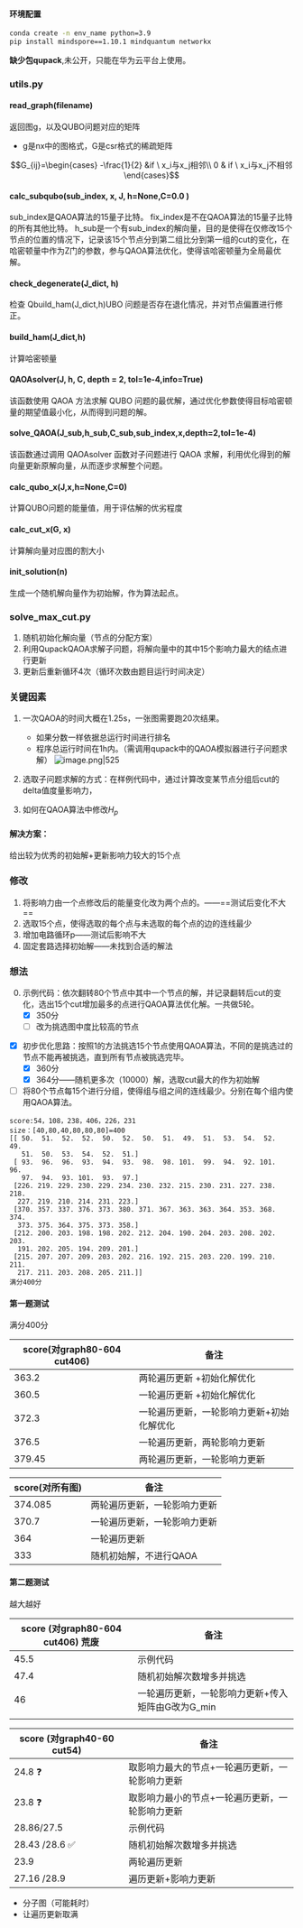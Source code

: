 ---
---

#### 环境配置

```bash
conda create -n env_name python=3.9
pip install mindspore==1.10.1 mindquantum networkx
```

**缺少包qupack**,未公开，只能在华为云平台上使用。

### utils.py

#### read_graph(filename)
返回图g，以及QUBO问题对应的矩阵
+ g是nx中的图格式，G是csr格式的稀疏矩阵

$$G_{ij}=\begin{cases}
  -\frac{1}{2} &if \ x_i与x_j相邻\\
0 & if \ x_i与x_j不相邻
\end{cases}$$

#### calc_subqubo(sub_index, x, J, h=None,C=0.0 )
sub_index是QAOA算法的15量子比特。
fix_index是不在QAOA算法的15量子比特的所有其他比特。
h_sub是一个有sub_index的解向量，目的是使得在仅修改15个节点的位置的情况下，记录该15个节点分到第二组比分到第一组的cut的变化，在哈密顿量中作为Z门的参数，参与QAOA算法优化，使得该哈密顿量为全局最优解。


#### check_degenerate(J_dict, h)
检查 Qbuild_ham(J_dict,h)UBO 问题是否存在退化情况，并对节点偏置进行修正。

#### build_ham(J_dict,h)
计算哈密顿量

#### QAOAsolver(J, h, C, depth = 2, tol=1e-4,info=True)
该函数使用 QAOA 方法求解 QUBO 问题的最优解，通过优化参数使得目标哈密顿量的期望值最小化，从而得到问题的解。

#### solve_QAOA(J_sub,h_sub,C_sub,sub_index,x,depth=2,tol=1e-4)
该函数通过调用 QAOAsolver 函数对子问题进行 QAOA 求解，利用优化得到的解向量更新原解向量，从而逐步求解整个问题。

#### calc_qubo_x(J,x,h=None,C=0)
计算QUBO问题的能量值，用于评估解的优劣程度

#### calc_cut_x(G, x)
计算解向量对应图的割大小

#### init_solution(n)
生成一个随机解向量作为初始解，作为算法起点。




### solve_max_cut.py
1. 随机初始化解向量（节点的分配方案）
2. 利用QupackQAOA求解子问题，将解向量中的其中15个影响力最大的结点进行更新
3. 更新后重新循环4次（循环次数由题目运行时间决定）

### 关键因素
1. 一次QAOA的时间大概在1.25s，一张图需要跑20次结果。
	+ 如果分数一样依据总运行时间进行排名
	+ 程序总运行时间在1h内。（需调用qupack中的QAOA模拟器进行子问题求解）
![image.png|525](https://cdn.jsdelivr.net/gh/Thomas333333/MyPostImage/Images/20230710101321.png)

2. 选取子问题求解的方式：在样例代码中，通过计算改变某节点分组后cut的delta值度量影响力，
3. 如何在QAOA算法中修改$H_p$ 

#### 解决方案：
给出较为优秀的初始解+更新影响力较大的15个点

### 修改
1. 将影响力由一个点修改后的能量变化改为两个点的。——==测试后变化不大==
2. 选取15个点，使得选取的每个点与未选取的每个点的边的连线最少
3. 增加电路循环p——测试后影响不大
4. 固定套路选择初始解——未找到合适的解法

### 想法
0.  示例代码：依次翻转80个节点中其中一个节点的解，并记录翻转后cut的变化，选出15个cut增加最多的点进行QAOA算法优化解。一共做5轮。
	- [x]  350分
	- [ ]  改为挑选图中度比较高的节点
 - [x] 初步优化思路：按照1的方法挑选15个节点使用QAOA算法，不同的是挑选过的节点不能再被挑选，直到所有节点被挑选完毕。 
	- [x] 360分
	- [x] 364分——随机更多次（10000）解，选取cut最大的作为初始解
- [ ]  将80个节点每15个进行分组，使得组与组之间的连线最少。分别在每个组内使用QAOA算法。

```
score:54，108，238，406，226，231
size：[40,80,40,80,80,80]=400
[[ 50.  51.  52.  52.  50.  52.  50.  51.  49.  51.  53.  54.  52.  49.
   51.  50.  53.  54.  52.  51.]
 [ 93.  96.  96.  93.  94.  93.  98.  98. 101.  99.  94.  92. 101.  96.
   97.  94.  93. 101.  93.  97.]
 [226. 219. 229. 230. 229. 234. 230. 232. 215. 230. 231. 227. 238. 218.
  227. 219. 210. 214. 231. 223.]
 [370. 357. 337. 376. 373. 380. 371. 367. 363. 363. 364. 353. 368. 374.
  373. 375. 364. 375. 373. 358.]
 [212. 200. 203. 198. 198. 202. 212. 204. 190. 204. 203. 208. 202. 203.
  191. 202. 205. 194. 209. 201.]
 [215. 207. 207. 209. 203. 202. 216. 192. 215. 203. 220. 199. 210. 211.
  217. 211. 203. 208. 205. 211.]]
满分400分

```

#### 第一题测试
满分400分

| score(对graph80-604 cut406) | 备注                                      |
| --------------------------- | ----------------------------------------- |
| 363.2                       | 两轮遍历更新  +初始化解优化               |
| 360.5                       | 一轮遍历更新  +初始化解优化               |
| 372.3                       | 一轮遍历更新，一轮影响力更新+初始化解优化 |
| 376.5                            | 一轮遍历更新，两轮影响力更新              |
| 379.45                            |          两轮遍历更新，一轮影响力更新                                 |


| score(对所有图) | 备注                         |
| --------------- | ---------------------------- |
| 374.085         |  两轮遍历更新，一轮影响力更新  |
| 370.7           | 一轮遍历更新，一轮影响力更新 |
| 364             | 一轮遍历更新                 |
| 333             | 随机初始解，不进行QAOA       |


#### 第二题测试
越大越好

| score (对graph80-604 cut406)  荒废 | 备注                                              |
| ---------------------------- | ------------------------------------------------- |
| 45.5                         | 示例代码                                          |
| 47.4                         | 随机初始解次数增多并挑选                          |
| 46                       | 一轮遍历更新，一轮影响力更新+传入矩阵由G改为G_min | 
|                              |                                                   |

| score (对graph40-60 cut54) | 备注                                            |
| -------------------------- | ----------------------------------------------- |
| 24.8  ❓                   | 取影响力最大的节点+一轮遍历更新，一轮影响力更新 |
| 23.8   ❓                  | 取影响力最小的节点+一轮遍历更新，一轮影响力更新 |
| 28.86/27.5                 | 示例代码                                        |
| 28.43 /28.6       ✅       | 随机初始解次数增多并挑选                        |
| 23.9                       | 两轮遍历更新                                    |
|        27.16   /28.9                 |       遍历更新+影响力更新                                          |

+ 分子图（可能耗时）
+ 让遍历更新取满